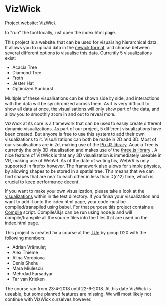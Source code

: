 # VizWick
Project website: [VizWick](https://aaal-e.github.io/VizWick/)

to "run" the tool locally, just open the index.html page.

This project is a website, that can be used for visualising hierarchical data. It allows you to upload data in the [newick format](https://en.wikipedia.org/wiki/Newick_format), and choose between several different options to visualise this data. Currently 5 visualizations exist:
* Acacia Tree
* Diamond Tree
* Froth
* Jester Hat
* Optimized Sunburst

Multiple of these visualisations can be shown side by side, and interactions with the data will be synchronized across them. As it is very difficult to show all data at once, the visualisations will only show part of the data, and allow you to smoothly zoom in and out to reveal more. 

VizWick at its core is a framework that can be used to easily create different dynamic visualizations. As part of our project, 5 different visualizations have been created. But anyone is free to use this system to add their own visualizations to it. 
Visualizations can both be made in 2D and 3D. Most of our visualisations are in 2d, making use of the [PixiJS library](http://www.pixijs.com/). Acacia Tree is currently the only 3D visualisation and makes use of the [three.js library](https://threejs.org/) . A nice feature of VizWick is that any 3D visualization is immediately useable in VR, making use of WebVR. As of the date of writing his, WebVR is only supported in firefox however. The framework also allows for simple physics, by allowing shapes to be stored in a spatial tree. This means that we can find shapes that are near to each other in less than O(n^2) time, which is crucial to keep performance decent. 

If you want to make your own visualization, please take a look at the [visualizations](https://github.com/Aaal-E/VizWick/tree/master/Tests/Visualisation/Visualisations) within in the test directory. If you finish your visualization and want to add it onto the index.html page, your code must be compiled/transpiled using babel. For that purpose this project contains a [Compile](https://github.com/Aaal-E/VizWick/tree/master/Src/Compiler) script. CompileAll.js can be run using node.js and will compile/transpile all the source files into the files that are used on the index.html page.

This project is created for a course at the [TUe](https://www.tue.nl/) by group D20 with the following members:
* Adrian Vrămuleţ
* Alex Thieme
* Alina Vorobiova
* Denis Shehu
* Mara Miulescu
* Mehrdad Farsadyar
* Tar van Krieken

The course ran from 23-4-2018 until 22-6-2018. At this date VizWick is useable, but some planned features are missing. We will most likely not continue with VizWick ourselves however.
